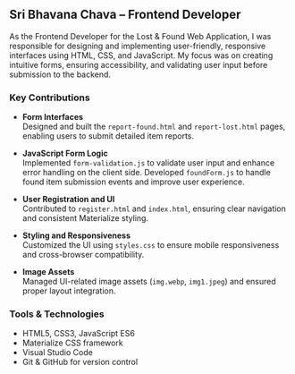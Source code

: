 ## Sri Bhavana Chava – Frontend Developer

As the Frontend Developer for the Lost & Found Web Application, I was responsible for designing and implementing user-friendly, responsive interfaces using HTML, CSS, and JavaScript. My focus was on creating intuitive forms, ensuring accessibility, and validating user input before submission to the backend.

### Key Contributions

- **Form Interfaces**  
  Designed and built the `report-found.html` and `report-lost.html` pages, enabling users to submit detailed item reports.

- **JavaScript Form Logic**  
  Implemented `form-validation.js` to validate user input and enhance error handling on the client side. Developed `foundForm.js` to handle found item submission events and improve user experience.

- **User Registration and UI**  
  Contributed to `register.html` and `index.html`, ensuring clear navigation and consistent Materialize styling.

- **Styling and Responsiveness**  
  Customized the UI using `styles.css` to ensure mobile responsiveness and cross-browser compatibility.

- **Image Assets**  
  Managed UI-related image assets (`img.webp`, `img1.jpeg`) and ensured proper layout integration.
 
### Tools & Technologies

- HTML5, CSS3, JavaScript ES6
- Materialize CSS framework
- Visual Studio Code
- Git & GitHub for version control

